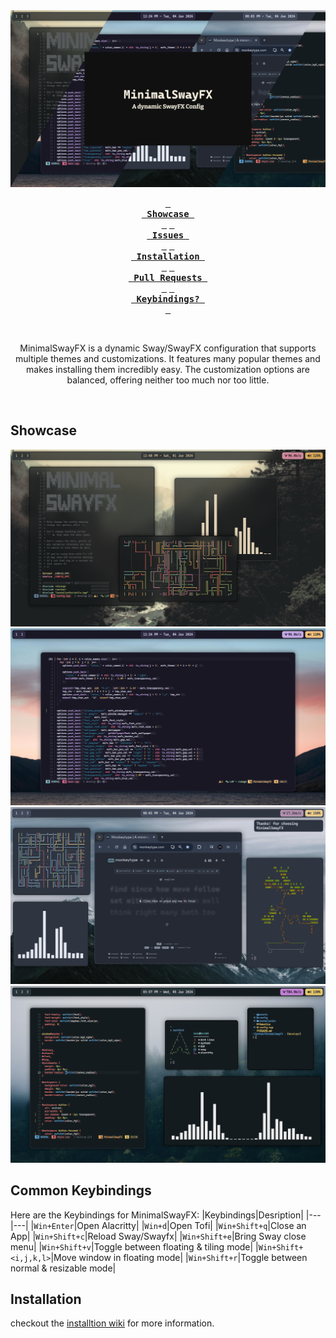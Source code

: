 <div align="center">

<img src="https://raw.githubusercontent.com/MubinMuhammad/MinimalSwayFX/develop/assets/header.png">

**[<kbd> <br> Showcase <br> </kbd>][Showcase]**
**[<kbd> <br> Issues <br> </kbd>][Issues]**
**[<kbd> <br> Installation <br> </kbd>][Installation]**
**[<kbd> <br> Pull Requests <br> </kbd>][Pull Requests]**
**[<kbd> <br> Keybindings? <br> </kbd>][Keybindings]**

<br>

MinimalSwayFX is a dynamic Sway/SwayFX configuration that supports multiple themes and customizations. 
It features many popular themes and makes installing them incredibly easy.
The customization options are balanced, offering neither too much nor too little.

<br>

[Showcase]: https://github.com/MubinMuhammad/MinimalSwayFX/#Showcase
[Keybindings]: https://github.com/MubinMuhammad/MinimalSwayFX/#Keybindings
[Installation]: https://github.com/MubinMuhammad/MinimalSwayFX/wiki/Installation
[Issues]: https://github.com/MubinMuhammad/MinimalSwayFX/issues
[Pull Requests]: https://github.com/MubinMuhammad/MinimalSwayFX/pulls

</div>

## Showcase
![image showcase 1](https://github.com/MubinMuhammad/MinimalSwayFX/blob/develop/assets/1.png?raw=true)
![image showcase 2](https://github.com/MubinMuhammad/MinimalSwayFX/blob/develop/assets/2.png?raw=true)
![image showcase 3](https://github.com/MubinMuhammad/MinimalSwayFX/blob/develop/assets/3.png?raw=true)
![image showcase 4](https://github.com/MubinMuhammad/MinimalSwayFX/blob/develop/assets/4.png?raw=true)

## Common Keybindings
Here are the Keybindings for MinimalSwayFX:
|Keybindings|Desription|
|---|---|
|`Win+Enter`|Open Alacritty|
|`Win+d`|Open Tofi|
|`Win+Shift+q`|Close an App|
|`Win+Shift+c`|Reload Sway/Swayfx|
|`Win+Shift+e`|Bring Sway close menu|
|`Win+Shift+v`|Toggle between floating & tiling mode|
|`Win+Shift+<i,j,k,l>`|Move window in floating mode|
|`Win+Shift+r`|Toggle between normal & resizable mode|

## Installation
checkout the [installtion wiki](https://github.com/MubinMuhammad/MinimalSwayFX/wiki/Installation) for more information.
